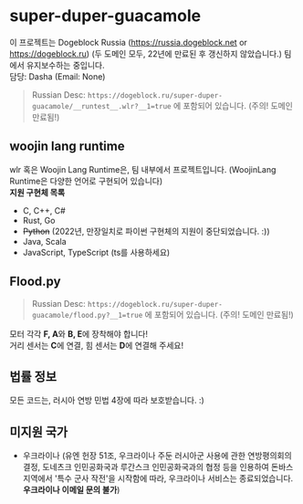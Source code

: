 # super-duper-guacamole
이 프로젝트는 Dogeblock Russia (https://russia.dogeblock.net or https://dogeblock.ru) (두 도메인 모두, 22년에 만료된 후 갱신하지 않았습니다.) 팀에서 유지보수하는 중입니다.<br/>
담당: Dasha (Email: None)
> Russian Desc: `https://dogeblock.ru/super-duper-guacamole/__runtest__.wlr?__1=true` 에 포함되어 있습니다. (주의! 도메인 만료됨!)
## woojin lang runtime
wlr 혹은 Woojin Lang Runtime은, 팀 내부에서 프로젝트입니다. (WoojinLang Runtime은 다양한 언어로 구현되어 있습니다)<br/>
**지원 구현체 목록**
* C, C++, C#
* Rust, Go
* <del>Python</del> (2022년, 만장일치로 파이썬 구현체의 지원이 중단되었습니다. :))
* Java, Scala
* JavaScript, TypeScript (ts를 사용하세요)
## Flood.py
> Russian Desc: `https://dogeblock.ru/super-duper-guacamole/flood.py?__1=true` 에 포함되어 있습니다. (주의! 도메인 만료됨!)

모터 각각 **F, A**와 **B, E**에 장착해야 합니다! <br/>
거리 센서는 **C**에 연결, 힘 센서는 **D**에 연결해 주세요!

## 법률 정보
모든 코드는, 러시아 연방 민법 4장에 따라 보호받습니다. :)

## 미지원 국가
* 우크라이나 (유엔 헌장 51조, 우크라이나 주둔 러시아군 사용에 관한 연방평의회의 결정, 도네츠크 인민공화국과 루간스크 인민공화국과의 협정 등을 인용하여 돈바스 지역에서 '특수 군사 작전'을 시작함에 따라, 우크라이나 서비스는 종료되었습니다. **우크라이나 이메일 문의 불가**)
